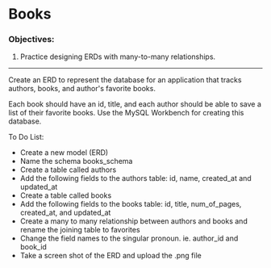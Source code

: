 <h1>Books</h1>

<h3>Objectives:</h3>

<ol>
    <li>Practice designing ERDs with many-to-many relationships.</li>
</ol>

<hr>

<p>Create an ERD to represent the database for an application that tracks authors, books, and author's favorite books.</p>

<p>Each book should have an id, title, and each author should be able to save a list of their favorite books. Use the MySQL Workbench for creating this database.</p>


<p>To Do List:</p>
<ul>
    <li>Create a new model (ERD)</li>
    <li>Name the schema books_schema</li>
    <li>Create a table called authors</li>
    <li>Add the following fields to the authors table: id, name, created_at and updated_at</li>
    <li>Create a table called books</li>
    <li>Add the following fields to the books table: id, title, num_of_pages, created_at, and updated_at</li>
    <li>Create a many to many relationship between authors and books and rename the joining table to favorites</li>
    <li>Change the field names to the singular pronoun. ie. author_id and book_id</li>
    <li>Take a screen shot of the ERD and upload the .png file</li>
</ul>


